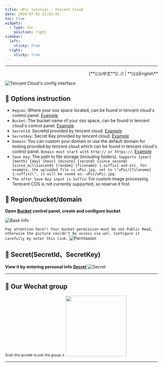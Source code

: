 ```yaml
---
title: uPic tutorial - Tencent Cloud
date: 2019-07-01 21:03:43
toc: true
widgets:
  - type: toc
    position: right
sidebar:
  left:
    sticky: true
  right:
    sticky: true
---
```


<hr><!-- i18n --><div align="right">[**🇨🇳中文**](../)  | **🇬🇧English**</div><!-- i18n -->

![Tencent Cloud's config interface](https://gitee.com/gee1k/oss/raw/master/tutorials/tencent-host.png)

## 📝 Options instruction

- `Region`: Where your oss space located, can be found in tencent cloud's control panel. [Example](#🧰-Region-bucket-domain)
- `Bucket`: The bucket name of your oss space, can be found in tencent cloud's control panel. [Example](#🧰-Region-bucket-domain)
- `SecretId`: SecretId provided by tencent cloud. [Example](#🔑-Secret-SecretId、SecretKey)
- `SecretKey`: Secret Key provided by tencent cloud. [Example](#🔑-Secret-SecretId、SecretKey)
- `Domain`: You can custom your domain or use the default domain for testing provided by tencent cloud which can be found in tencent cloud's control panel. `Domain must start with http:// or https://`. [Example](#🧰-Region-bucket-domain)
- `Save Key`: The path to file storage (including folders). `Supports {year} {month} {day} {hour} {minute} {second} {since_second} {since_millisecond} {random} {filename} {.suffix} and etc. For example, the uploaded file is uPic.jpg, set to \"uPic/{filename}{.suffix}\", it will be saved as: uPic/uPic.jpg.`
- `The after Save Key input is Suffix`: For custom image processing. Tentcent COS is not currently supported, so reserve it first.

## 🧰 Region/bucket/domain

**Open [Bucket](https://console.cloud.tencent.com/cos5/bucket) control panel, create and configure bucket**

![Base info](https://gitee.com/gee1k/oss/raw/master/tutorials/tencent-info.png)

`Pay attention here!! Your bucket permission must be set Public Read, otherwise the picture couldn't be access via uel. Configure it carefully by enter this link.`
![Permission](https://gitee.com/gee1k/oss/raw/master/tutorials/tencent-info-2.png)

## 🔑 Secret(SecretId、SecretKey)

**View it by entering personal info [Secret](https://console.cloud.tencent.com/cam/capi)**
![Secret](https://gitee.com/gee1k/oss/raw/master/tutorials/tencent-ak.png)

<hr>

## 💌 Our Wechat group
  <small>Scan the qrcode to join the group ↓ </small>
	<img src="https://cdn.jsdelivr.net/gh/gee1k/oss@master/personal/geee1k.JPG" height="200" style="height:200px">

<hr>
